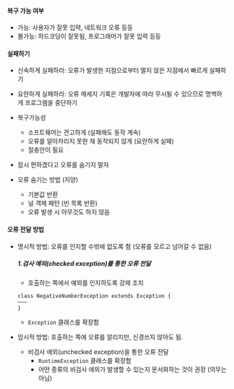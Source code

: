 #### 복구 가능 여부

- 가능: 사용자가 잘못 입력, 네트워크 오류 등등
- 불가능: 하드코딩이 잘못됨, 프로그래머가 잘못 입력 등등

#### 실패하기

- 신속하게 실패하라: 오류가 발생한 지점으로부터 멀지 않은 지점에서 빠르게 실패하기
- 요란하게 실패하라: 오류 메세지 기록은 개발자에 따라 무시될 수 있으므로 명백하게 프로그램을 중단하기

- 복구가능성
    - 소프트웨어는 견고하게 (실패해도 동작 계속)
    - 오류를 알아차리지 못한 채 동작되지 않게 (요란하게 실패)
    - 절충안이 필요
- 잠시 편하겠다고 오류를 숨기지 말자
- 오류 숨기는 방법 (지양)
    - 기본값 반환
    - 널 객체 패턴 (빈 목록 반환)
    - 오류 발생 시 아무것도 하지 않음

#### 오류 전달 방법

- 명시적 방법: 오류를 인지할 수밖에 없도록 함 (오류를 모르고 넘어갈 수 없음)
  ##### 1.검사 예외(checked exception)를 통한 오류 전달
    - 호출하는 쪽에서 예외를 인지하도록 강제 조치
  ```
  class NegativeNumberException extends Exception {
  ~~~
  }
  ```
    - `Exception` 클래스를 확장함

- 암시적 방법: 호출하는 쪽에 오류를 알리지만, 신경쓰지 않아도 됨.
    - 비검사 에외(unchecked exception)을 통한 오류 전달
        - `RuntimeException` 클래스를 확장함
        - 어떤 종류의 비검사 에외가 발생할 수 있는지 문서화하는 것이 권장 (의무는 아님)
    